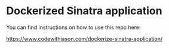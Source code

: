 # Dockerized Sinatra application

You can find instructions on how to use this repo here:

https://www.codewithjason.com/dockerize-sinatra-application/
